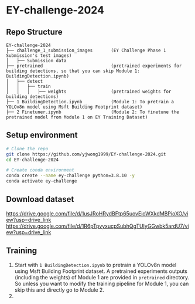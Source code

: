 # EY-challenge-2024

## Repo Structure
```
EY-challenge-2024
├── challenge_1_submission_images       (EY Challenge Phase 1 Submission's test images)
│   ├── Submission data
├── pretrained                          (pretrained experiments for building detections, so that you can skip Module 1: BuildingDetection.ipynb)
│   ├── detect
│   │   ├── train
│   │   │   ├── weights                 (pretrained weights for building detections)
├── 1 BuildingDetection.ipynb           (Module 1: To pretrain a YOLOv8n model using Msft Building Footprint dataset)
├── 2 Finetuner.ipynb                   (Module 2: To finetune the pretrained model from Module 1 on EY Training Dataset)
```

## Setup environment
```bash
# Clone the repo
git clone https://github.com/yjwong1999/EY-challenge-2024.git
cd EY-challenge-2024

# Create conda environment
conda create --name ey-challenge python=3.8.10 -y
conda activate ey-challenge
```

## Download dataset
https://drive.google.com/file/d/1usJRoHRydBFtp65uovEioWXkdMBPioXO/view?usp=drive_link
https://drive.google.com/file/d/1R6pTpvyxucpSubhQgTUIyGGwbk5ardU7/view?usp=drive_link

## Training
1. Start with `1 BuildingDetection.ipynb` to pretrain a YOLOv8n model using Msft Building Footprint dataset. A pretrained experiments outputs (including the weights) of Module 1 are provided in `pretrained` directory. So unless you want to modify the training pipeline for Module 1, you can skip this and directly go to Module 2.
2. 
